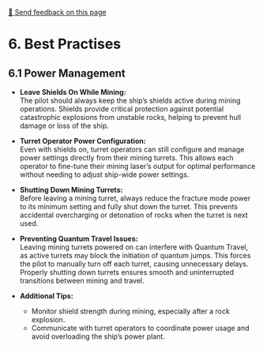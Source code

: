 [💬 Send feedback on this page](https://github.com/codepic/StarCitizen.Mining.Mole/issues/new?template=feedback.yml&title=[Feedback]%20BestPractises.md&body=**Page%3A%20BestPractises.md**%0A%0A)  

# 6. Best Practises

## 6.1 Power Management

- **Leave Shields On While Mining:**  
  The pilot should always keep the ship’s shields active during mining operations. Shields provide critical protection against potential catastrophic explosions from unstable rocks, helping to prevent hull damage or loss of the ship.

- **Turret Operator Power Configuration:**  
  Even with shields on, turret operators can still configure and manage power settings directly from their mining turrets. This allows each operator to fine-tune their mining laser’s output for optimal performance without needing to adjust ship-wide power settings.

- **Shutting Down Mining Turrets:**  
  Before leaving a mining turret, always reduce the fracture mode power to its minimum setting and fully shut down the turret. This prevents accidental overcharging or detonation of rocks when the turret is next used.

- **Preventing Quantum Travel Issues:**  
  Leaving mining turrets powered on can interfere with Quantum Travel, as active turrets may block the initiation of quantum jumps. This forces the pilot to manually turn off each turret, causing unnecessary delays. Properly shutting down turrets ensures smooth and uninterrupted transitions between mining and travel.

- **Additional Tips:**  
  - Monitor shield strength during mining, especially after a rock explosion.
  - Communicate with turret operators to coordinate power usage and avoid overloading the ship’s power plant.
